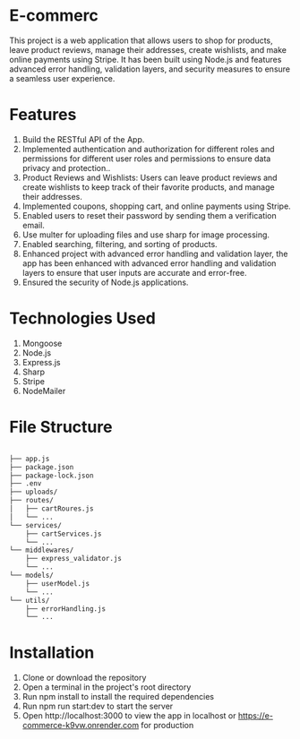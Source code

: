 # E-commerc
This project is a web application that allows users to shop for products, leave product reviews, manage their addresses, create wishlists, and make online payments using Stripe. It has been built using Node.js and features advanced error handling, validation layers, and security measures to ensure a seamless user experience.



# Features
1. Build the RESTful API of the App.
2. Implemented authentication and authorization for different roles and permissions for different user roles and permissions to ensure data privacy and protection..
4. Product Reviews and Wishlists: Users can leave product reviews and create wishlists to keep track of their favorite products, and manage their addresses.
5. Implemented coupons, shopping cart, and online payments using Stripe.
6. Enabled users to reset their password by sending them a verification email.
7. Use multer for uploading files and use sharp for image processing.
8. Enabled searching, filtering, and sorting of products.
9. Enhanced project with advanced error handling and validation layer, the app has been enhanced with advanced error handling and validation layers to ensure that user inputs are accurate and error-free.
10. Ensured the security of Node.js applications.


# Technologies Used
1. Mongoose
2. Node.js
3. Express.js
4. Sharp
5. Stripe
7. NodeMailer


# File Structure

```bash

├── app.js  
├── package.json
├── package-lock.json
├── .env
├── uploads/
├── routes/
│   ├── cartRoures.js
│   └── ...
└── services/
    ├── cartServices.js
    └── ...
└── middlewares/
    ├── express_validator.js
    └── ...
└── models/
    ├── userModel.js
    └── ...
└── utils/
    ├── errorHandling.js
    └── ...
```


# Installation
1. Clone or download the repository
2. Open a terminal in the project's root directory
3. Run npm install to install the required dependencies
4. Run npm run start:dev to start the server
5. Open http://localhost:3000 to view the app in localhost or https://e-commerce-k9vw.onrender.com for production

